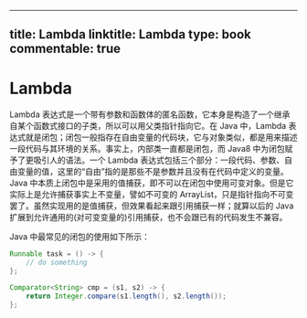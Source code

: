
---
title: Lambda
linktitle: Lambda
type: book
commentable: true
---

# Lambda

Lambda 表达式是一个带有参数和函数体的匿名函数，它本身是构造了一个继承自某个函数式接口的子类，所以可以用父类指针指向它。在 Java 中，Lambda 表达式就是闭包；闭包一般指存在自由变量的代码块，它与对象类似，都是用来描述一段代码与其环境的关系。事实上，内部类一直都是闭包，而 Java8 中为闭包赋予了更吸引人的语法。一个 Lambda 表达式包括三个部分：一段代码、参数、自由变量的值，这里的“自由”指的是那些不是参数并且没有在代码中定义的变量。Java 中本质上闭包中是采用的值捕获，即不可以在闭包中使用可变对象。但是它实际上是允许捕获事实上不变量，譬如不可变的 ArrayList，只是指针指向不可变罢了。虽然实现用的是值捕获，但效果看起来跟引用捕获一样；就算以后的 Java 扩展到允许通用的(对可变变量的)引用捕获，也不会跟已有的代码发生不兼容。

Java 中最常见的闭包的使用如下所示：

```java
Runnable task = () -> {
    // do something
};

Comparator<String> cmp = (s1, s2) -> {
    return Integer.compare(s1.length(), s2.length());
};
```

    